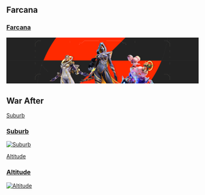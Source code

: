 <h2>Farcana</h2>

<h3><a href="https://www.farcana.com/">Farcana</a></h3>

<a href="https://www.farcana.com/">
  <img src="/assets/Portfolio/Commercial_work/LINKEDIN_COVER.jpg" alt="Farcana" style="max-width: 100%; height: auto;">
</a>

<h2>War After</h2>

[Suburb](../data/showcase/WA_Suburb)

<h3><a href="../data/showcase/WA_Suburb">Suburb</a></h3>

<a href="../data/showcase/WA_Suburb">
  <img src="/assets/Portfolio/Commercial_work/2.png" alt="Suburb" style="max-width: 100%; height: auto;">
</a>

[Altitude](../data/showcase/WA_Altitude)

<h3><a href="../data/showcase/WA_Altitude">Altitude</a></h3>

<a href="../data/showcase/WA_Altitude">
  <img src="/assets/Portfolio/Commercial_work/SS.png" alt="Altitude" style="max-width: 100%; height: auto;">
</a>

